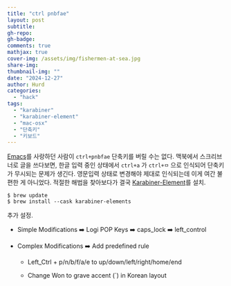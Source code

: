 ```yaml
---
title: "ctrl pnbfae"
layout: post
subtitle:
gh-repo:
gh-badge:
comments: true
mathjax: true
cover-img: /assets/img/fishermen-at-sea.jpg
share-img: 
thumbnail-img: ""
date: "2024-12-27"
author: Hurd
categories: 
  - "hack"
tags: 
  - "karabiner"
  - "karabiner-element"
  - "mac-osx"
  - "단축키"
  - "키보드"
---
```


[Emacs](https://en.wikipedia.org/wiki/Emacs)를 사랑하던 사람이 `ctrl+pnbfae` 단축키를 버릴 수는 없다. 맥북에서 스크리브너로 글을 쓰다보면, 한글 입력 중인 상태에서 `ctrl+a` 가 `ctrl+ㅁ` 으로 인식되어 단축키가 무시되는 문제가 생긴다. 영문입력 상태로 변경해야 제대로 인식되는데 이게 여간 불편한 게 아니었다. 적절한 해법을 찾아보다가 결국 [Karabiner-Element](https://karabiner-elements.pqrs.org/)를 설치.

```
$ brew update
$ brew install --cask karabiner-elements
```

추가 설정.

- Simple Modifications ➡️ Logi POP Keys ➡️ caps\_lock ➡️ left\_control

- Complex Modifications ➡️ Add predefined rule
    - Left\_Ctrl + p/n/b/f/a/e to up/down/left/right/home/end
    
    - Change Won to grave accent (\`) in Korean layout
